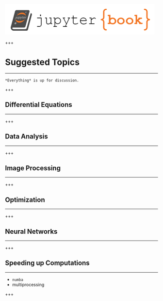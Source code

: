 ![](../logo.png)

+++

# Suggested Topics
<hr>

```{admonition} Work in progress
*Everything* is up for discussion.
```

+++

## Differential Equations
<hr>

+++

## Data Analysis
<hr>

+++

## Image Processing
<hr>

+++

## Optimization
<hr>

+++

## Neural Networks
<hr>

+++

## Speeding up Computations
<hr>

* `numba`
* multiprocessing

+++
